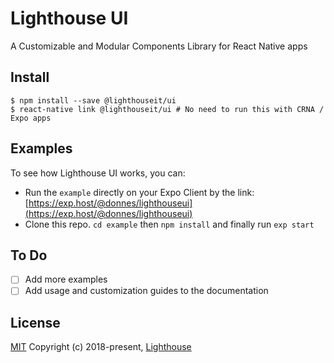 # Lighthouse UI
A Customizable and Modular Components Library for React Native apps

## Install

```
$ npm install --save @lighthouseit/ui
$ react-native link @lighthouseit/ui # No need to run this with CRNA / Expo apps
```

## Examples

To see how Lighthouse UI works, you can:

- Run the `example` directly on your Expo Client by the link: [https://exp.host/@donnes/lighthouseui](https://exp.host/@donnes/lighthouseui)
- Clone this repo. `cd example` then `npm install` and finally run `exp start`

## To Do

- [ ] Add more examples
- [ ] Add usage and customization guides to the documentation

## License

[MIT](https://github.com/LighthouseIT/ui/blob/master/LICENSE)
Copyright (c) 2018-present, [Lighthouse](http://lighthouseit.com.br)
